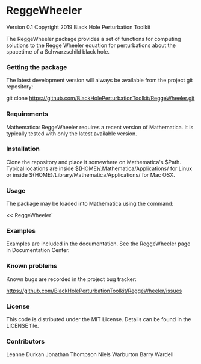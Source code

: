 # ReggeWheeler

Version 0.1
Copyright 2019 Black Hole Perturbation Toolkit

The ReggeWheeler package provides a set of functions for computing solutions
to the Regge Wheeler equation for perturbations about the spacetime of a
Schwarzschild black hole.


### Getting the package

The latest development version will always be available from the project git
repository:

git clone https://github.com/BlackHolePerturbationToolkit/ReggeWheeler.git


### Requirements

Mathematica: ReggeWheeler requires a recent version of Mathematica. It is
             typically tested with only the latest available version.


### Installation

Clone the repository and place it somewhere on Mathematica's $Path.
Typical locations are inside ${HOME}/.Mathematica/Applications/ for Linux or
inside ${HOME}/Library/Mathematica/Applications/ for Mac OSX.


### Usage

The package may be loaded into Mathematica using the command:

<< ReggeWheeler`


### Examples

Examples are included in the documentation. See the ReggeWheeler page in
Documentation Center.


### Known problems

Known bugs are recorded in the project bug tracker:

https://github.com/BlackHolePerturbationToolkit/ReggeWheeler/issues


### License

This code is distributed under the MIT License. Details can
be found in the LICENSE file.


### Contributors

Leanne Durkan
Jonathan Thompson
Niels Warburton
Barry Wardell